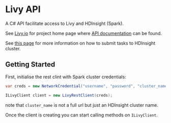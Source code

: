 # Livy API
A C# API facilitate access to Livy and HDInsight (Spark).

See [Livy.io](http://livy.io/) for project home page where [API documentation](https://github.com/cloudera/livy#rest-api) can be found.

See [this page](https://docs.microsoft.com/en-us/azure/hdinsight/hdinsight-apache-spark-livy-rest-interface) for more information on how to submit tasks to HDInsight cluster.

## Getting Started

First, initialise the rest clint with Spark cluster credentials:

```csharp
var creds = new NetworkCredential("username", "password", "cluster_name");

ILivyClient client = new LivyRestClient(creds);
```

note that `cluster_name` is not a full url but just an HDInsight cluster name.

Once the client is creating you can start calling methods on `ILivyClient`.


